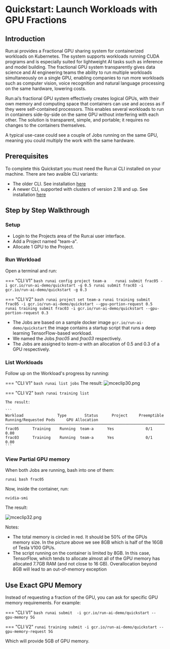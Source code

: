 # Quickstart: Launch Workloads with GPU Fractions

## Introduction

Run:ai provides a Fractional GPU sharing system for containerized workloads on Kubernetes. The system supports workloads running CUDA programs and is especially suited for lightweight AI tasks such as inference and model building. The fractional GPU system transparently gives data science and AI engineering teams the ability to run multiple workloads simultaneously on a single GPU, enabling companies to run more workloads such as computer vision, voice recognition and natural language processing on the same hardware, lowering costs.

Run:ai’s fractional GPU system effectively creates logical GPUs, with their own memory and computing space that containers can use and access as if they were self-contained processors. This enables several workloads to run in containers side-by-side on the same GPU without interfering with each other. The solution is transparent, simple, and portable; it requires no changes to the containers themselves.

A typical use-case could see a couple of Jobs running on the same GPU, meaning you could multiply the work with the same hardware. 

## Prerequisites


To complete this Quickstart you must need the Run:ai CLI installed on your machine. There are two avaible CLI variants:

* The older CLI. See installation [here](../../admin/researcher-setup/cli-install.md)
* A newer CLI, supported with clusters of version 2.18 and up. See installation [here](../../admin/researcher-setup/new-cli-install.md)


## Step by Step Walkthrough

### Setup

*  Login to the Projects area of the Run:ai user interface.
*   Add a Project named "team-a".
*   Allocate 1 GPU to the Project.

### Run Workload


Open a terminal and run:

=== "CLI V1"
    ``` bash
    runai config project team-a   
    runai submit frac05 -i gcr.io/run-ai-demo/quickstart -g 0.5
    runai submit frac03 -i gcr.io/run-ai-demo/quickstart -g 0.3 
    ```

=== "CLI V2"
    ``` bash
    runai project set team-a
    runai training submit frac05 -i gcr.io/run-ai-demo/quickstart --gpu-portion-request 0.5
    runai training submit frac03 -i gcr.io/run-ai-demo/quickstart --gpu-portion-request 0.3
    ```



*   The Jobs are based on a sample docker image ``gcr.io/run-ai-demo/quickstart`` the image contains a startup script that runs a deep learning TensorFlow-based workload.
*   We named the Jobs _frac05_ and _frac03_ respectively. 
*   The Jobs are assigned to _team-a_ with an allocation of  0.5 and 0.3 of a GPU respectively. 

### List Workloads

Follow up on the Workload's progress by running:

=== "CLI V1"
    ``` bash
    runai list jobs
    ```
    The result:
    ![mceclip30.png](img/mceclip30.png)

=== "CLI V2"
    ``` bash
    runai training list
    ```

    The result:

    ```
    Workload               Type        Status      Project     Preemptible      Running/Requested Pods     GPU Allocation
    ────────────────────────────────────────────────────────────────────────────────────────────────────────────────────────
    frac05      Training    Running  team-a      Yes              0/1                        0.00
    frac03      Training    Running  team-a      Yes              0/1                        0.00    
    ```

### View Partial GPU memory

When both Jobs are running, bash into one of them:

```
runai bash frac05
```

 Now, inside the container,  run: 

```
nvidia-smi
```

The result:

![mceclip32.png](img/mceclip32.png)

Notes:

*   The total memory is circled in red. It should be 50% of the GPUs memory size. In the picture above we see 8GB which is half of the 16GB of Tesla V100 GPUs.
*   The script running on the container is limited by 8GB. In this case, TensorFlow, which tends to allocate almost all of the GPU memory has allocated 7.7GB RAM (and not close to 16 GB). Overallocation beyond 8GB will lead to an out-of-memory exception 

## Use Exact GPU Memory

Instead of requesting a fraction of the GPU, you can ask for specific GPU memory requirements. For example:

=== "CLI V1"
    ``` bash
    runai submit  -i gcr.io/run-ai-demo/quickstart --gpu-memory 5G
    ```

=== "CLI V2"
    ```
    runai training submit -i gcr.io/run-ai-demo/quickstart --gpu-memory-request 5G
    ```

Which will provide 5GB of GPU memory. 
